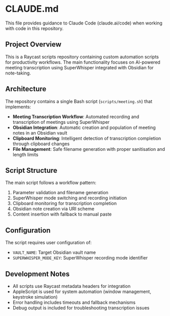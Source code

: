 # CLAUDE.md

This file provides guidance to Claude Code (claude.ai/code) when working with code in this repository.

## Project Overview

This is a Raycast scripts repository containing custom automation scripts for productivity workflows. The main functionality focuses on AI-powered meeting transcription using SuperWhisper integrated with Obsidian for note-taking.

## Architecture

The repository contains a single Bash script (`scripts/meeting.sh`) that implements:

- **Meeting Transcription Workflow**: Automated recording and transcription of meetings using SuperWhisper
- **Obsidian Integration**: Automatic creation and population of meeting notes in an Obsidian vault
- **Clipboard Monitoring**: Intelligent detection of transcription completion through clipboard changes
- **File Management**: Safe filename generation with proper sanitisation and length limits

## Script Structure

The main script follows a workflow pattern:
1. Parameter validation and filename generation
2. SuperWhisper mode switching and recording initiation
3. Clipboard monitoring for transcription completion
4. Obsidian note creation via URI scheme
5. Content insertion with fallback to manual paste

## Configuration

The script requires user configuration of:
- `VAULT_NAME`: Target Obsidian vault name
- `SUPERWHISPER_MODE_KEY`: SuperWhisper recording mode identifier

## Development Notes

- All scripts use Raycast metadata headers for integration
- AppleScript is used for system automation (window management, keystroke simulation)
- Error handling includes timeouts and fallback mechanisms
- Debug output is included for troubleshooting transcription issues